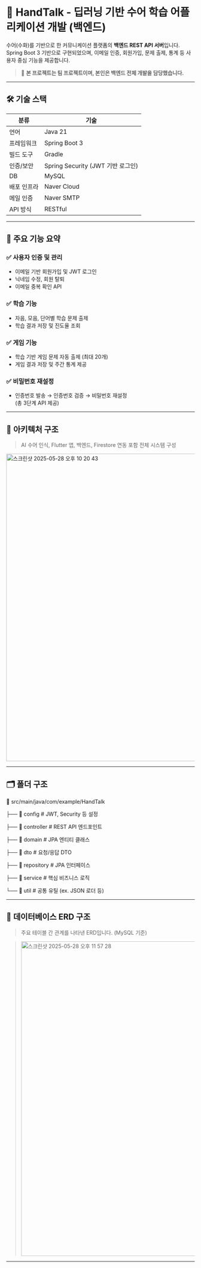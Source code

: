 # 🧠 HandTalk - 딥러닝 기반 수어 학습 어플리케이션 개발 (백엔드)

수어(수화)를 기반으로 한 커뮤니케이션 플랫폼의 **백엔드 REST API 서버**입니다.  
Spring Boot 3 기반으로 구현되었으며, 이메일 인증, 회원가입, 문제 출제, 통계 등 사용자 중심 기능을 제공합니다.

> 🔗 **본 프로젝트는 팀 프로젝트이며, 본인은 백엔드 전체 개발을 담당했습니다.**

---

## 🛠 기술 스택

| 분류       | 기술                                           |
|------------|------------------------------------------------|
| 언어       | Java 21                                        |
| 프레임워크 | Spring Boot 3                                  |
| 빌드 도구  | Gradle                                         |
| 인증/보안  | Spring Security (JWT 기반 로그인)              |
| DB         | MySQL                                          |
| 배포 인프라 | Naver Cloud                                    |
| 메일 인증  | Naver SMTP                                     |
| API 방식   | RESTful                                        |


---

## 🔑 주요 기능 요약

### ✅ 사용자 인증 및 관리
- 이메일 기반 회원가입 및 JWT 로그인
- 닉네임 수정, 회원 탈퇴
- 이메일 중복 확인 API

### ✅ 학습 기능
- 자음, 모음, 단어별 학습 문제 출제
- 학습 결과 저장 및 진도율 조회

### ✅ 게임 기능
- 학습 기반 게임 문제 자동 출제 (최대 20개)
- 게임 결과 저장 및 주간 통계 제공

### ✅ 비밀번호 재설정
- 인증번호 발송 → 인증번호 검증 → 비밀번호 재설정  
  (총 3단계 API 제공)

---

## 🧱 아키텍처 구조

> AI 수어 인식, Flutter 앱, 백엔드, Firestore 연동 포함 전체 시스템 구성

<img width="819" alt="스크린샷 2025-05-28 오후 10 20 43" src="https://github.com/user-attachments/assets/fee31458-476c-4242-bf95-d1e522069224" />
  

---

## 🗂️ 폴더 구조

📁 src/main/java/com/example/HandTalk

├── 📁 config # JWT, Security 등 설정

├── 📁 controller # REST API 엔드포인트

├── 📁 domain # JPA 엔티티 클래스

├── 📁 dto # 요청/응답 DTO

├── 📁 repository # JPA 인터페이스

├── 📁 service # 핵심 비즈니스 로직

└── 📁 util # 공통 유틸 (ex. JSON 로더 등)

---


## 🧩 데이터베이스 ERD 구조

> 주요 테이블 간 관계를 나타낸 ERD입니다. (MySQL 기준)

> <img width="838" alt="스크린샷 2025-05-28 오후 11 57 28" src="https://github.com/user-attachments/assets/639b4003-53da-4b5c-ae37-9da98f0162ef" />


---


